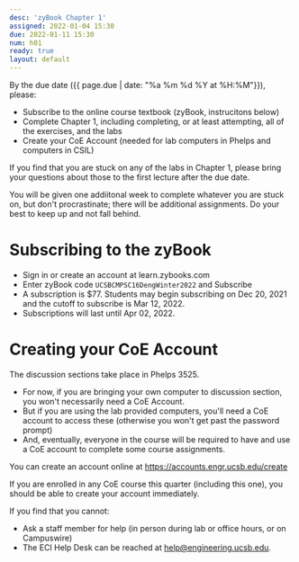 ```yaml
---
desc: 'zyBook Chapter 1'
assigned: 2022-01-04 15:30
due: 2022-01-11 15:30
num: h01
ready: true
layout: default
---
```


By the due date ({{ page.due | date: "%a %m %d %Y at %H:%M"}}), please:
* Subscribe to the online course textbook (zyBook, instrucitons below)
* Complete Chapter 1, including completing, or at least attempting, all of the exercises, and the labs
* Create your CoE Account (needed for lab computers in Phelps and computers in CSIL)

If you find that you are stuck on any of the labs in Chapter 1, please bring your questions about those to the first lecture after the due date.

You will be given one addiitonal week to complete whatever you are stuck on, but don't procrastinate; there will be additional assignments.  Do your best to keep up and not fall behind.

# Subscribing to the zyBook

* Sign in or create an account at learn.zybooks.com
* Enter zyBook code `UCSBCMPSC16DengWinter2022` and Subscribe
* A subscription is $77. Students may begin subscribing on Dec 20, 2021 and the cutoff to subscribe is Mar 12, 2022. 
* Subscriptions will last until Apr 02, 2022.

# Creating your CoE Account

The discussion sections take place in Phelps 3525.

* For now, if you are bringing your own computer to discussion section, you won't necessarily need a CoE Account.
* But if you are using the lab provided computers, you'll need a CoE account to access these (otherwise you won't get past the password prompt)
* And, eventually, everyone in the course will be required to have and use a CoE account to complete some course assignments.


You can create an account online at <https://accounts.engr.ucsb.edu/create>

If you are enrolled in any CoE course this quarter (including this one), you should be able to create your account immediately.

If you find that you cannot:
* Ask a staff member for help (in person during lab or office hours, or on Campuswire)
* The ECI Help Desk can be reached at help@engineering.ucsb.edu.

